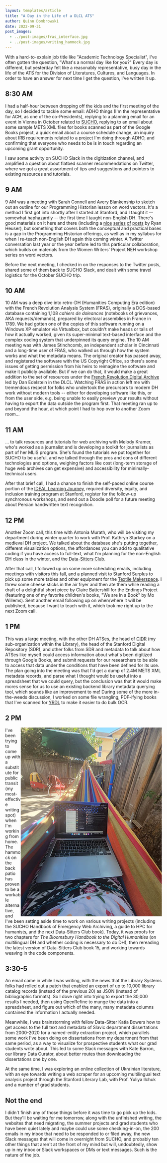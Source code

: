 ```yaml
---
layout: templates/article
title: "A Day in the Life of a DLCL ATS"
author: Quinn Dombrowski
date: 2022-09-31
post_images:
  - ../post-images/fras_interface.jpg
  - ../post-images/writing_hammock.jpg
---
```


With a hard-to-explain job title like "Academic Technology Specialist", I've often gotten the question, "What's a normal day like for you?" Every day is different, but yesterday felt like a reasonably representative, busy day in the life of the ATS for the Division of Literatures, Cultures, and Languages. In order to have an answer for next time I get the question, I've written it up.

## 8:30 AM
I had a half-hour between dropping off the kids and the first meeting of the day, so I decided to tackle some email: ADHO things (I'm the representative for ACH, as one of the co-Presidents), replying to a planning email for an event in Vienna in October related to [SUCHO](https://sucho.org), replying to an email about some sample METS XML files for books scanned as part of the Google Books project, a quick email about a course schedule change, an inquiry about IRB requirements related to a project I'm doing through ADHO, and confirming that everyone who needs to be is in touch regarding an upcoming grant opportunity.

I saw some activity on SUCHO Slack in the digitization channel, and amplified a question about flatbed scanner recommendations on Twitter, where we got a great assortment of tips and suggestions and pointers to existing resources and tutorials.

## 9 AM
9 AM was a meeting with Sarah Connell and Avery Blankenship to sketch out an outline for our Programming Historian lesson on word vectors. It's a method I first got into shortly after I started at Stanford, and I taught it -- somewhat haphazardly -- the first time I taught non-English DH. There's good materials on it here and there (including a [nice](https://ryanheuser.org/word-vectors-1/) [series](https://ryanheuser.org/word-vectors-2/) [of](https://ryanheuser.org/word-vectors-3/) [posts](https://ryanheuser.org/word-vectors-4/) by Ryan Heuser), but something that covers both the conceptual and practical bases is a gap in the Programming Historian offerings, as well as in my syllabus for when I re-teach non-English DH again this coming winter. A Twitter conversation last year or the year before led to this particular collaboration, which builds on materials from the Women Writers' Project NEH workshop series on word vectors.

Before the next meeting, I checked in on the responses to the Twitter posts, shared some of them back to SUCHO Slack, and dealt with some travel logistics for the October SUCHO trip.

## 10 AM
10 AM was a deep dive into retro-DH (Humanities Computing Era edition) with the French Revolution Analysis System (FRAS), originally a DOS-based database containing 1,108 *cahiers de doleances* (notebooks of grievances, AKA requests/demands), prepared by electoral assemblies in France in 1789. We had gotten one of the copies of this software running on a Windows XP emulator via Virtualbox, but couldn't make heads or tails of how it actually worked, given its super-minimal text-based interface and the complex coding system that underpinned its query engine. The 10 AM meeting was with James Stinchcomb, an independent scholar in Cincinnati and a long-time user of FRAS, who walked us through how the system works and what the metadata means. The original creator has passed away, and registered the software with the US Copyright Office, so there's some issues of getting permission from his heirs to reimagine the software and make it publicly available. But if we can do that, it would make a great addition to the set of resources under the [French Revolution Digital Archive](https://frda.stanford.edu/) led by Dan Edelstein in the DLCL. Watching FRAS in action left me with tremendous respect for folks who undertook the precursors to modern DH work without modern tools -- either for developing software like this, or from the user side, e.g. being unable to easily preview your results without having to export the data outside the program first. That meeting ran up to and beyond the hour, at which point I had to hop over to another Zoom room...
 
## 11 AM
... to talk resources and tutorials for web archiving with Melody Kramer, who's worked as a journalist and is developing a toolkit for journalists as part of her MLIS program. She's found the tutorials we put together for SUCHO to be useful, and we talked through the pros and cons of different technologies and options, weighing factors like cost (long-term storage of huge web archives can get expensive) and accessibility for minimally-technical users.

After that brief call, I had a chance to finish the self-paced online course portion of the [IDEAL Learning Journey](https://cardinalatwork.stanford.edu/engage/ideal-staff/ideal-learning-journey), required diversity, equity, and inclusion training program at Stanford, register for the follow-up synchronous workshops, and send out a Doodle poll for a future meeting about Persian handwritten text recognition.

## 12 PM
Another Zoom call, this time with Antonia Murath, who will be visiting my department during winter quarter to work with Prof. Kathryn Starkey on a medieval DH project. We talked about the database she's putting together, different visualization options, the affordances you can add to qualitative coding if you have access to full-text, what I'm planning for the non-English DH class in the winter, and the [Data-Sitters Club](https://datasittersclub.github.io/site/books).

After that call, I followed up on some more scheduling emails, including meetings with visitors this fall, and a planned visit to Stanford Surplus to pick up some more tables and other equipment for the [Textile Makerspace](https://textilemakerspace.stanford.edu/). I threw some cheese sticks in the air fryer and then ate them while reading a draft of a delightful short piece by Claire Battershill for the Endings Project (featuring one of my favorite children's books, "We are In a Book" by Mo Willems). Sent another email following up on when/where it will be published, because I want to teach with it, which took me right up to the next Zoom call.

## 1 PM
This was a large meeting, with the other DH ATSes, the head of [CIDR](https://cidr.stanford.edu/) (my sub-organization within the Library), the head of the Stanford Digital Repository (SDR), and other folks from SDR and metadata to talk about how ATSes like myself could access information about what's been digitized through Google Books, and submit requests for our researchers to be able to access that data under the conditions that have been defined for its use. The plan going into the meeting was that I'd get a dump of 2.4M METS XML metadata records, and parse what I thought would be useful into a spreadsheet that we could query, but the conclusion was that it would make mores sense for us to use an existing backend library metadata querying tool, which sounds like an improvement to me! During some of the more in-the-weeds discussion, I worked on some file wrangling, PDF-ifying books that I've scanned for [YRDL](https://yrdl.org/) to make it easier to do bulk OCR.

## 2 PM

<img src="../post-images/writing_hammock.jpg" style="float:right;" />

I've been trying to come up with a substitute for public transit (my most-effective writing spot) when I'm working from home. The hammock on the back patio has proven to be a workable alternative, and I've been setting aside time to work on various writing projects (including the SUCHO Handbook of Emergency Web Archiving, a guide to HPC for humanists, and the next Data-Sitters Club book). Today, it was proofs for two chapters for *The Bloomsbury Handbook to the Digital Humanities* (on multilingual DH and whether coding is necessary to do DH), then rereading the latest version of Data-Sitters Club book 15, and working towards weaving in the code components.

## 3:30-5
An email came in while I was writing, with the news that the Library Systems folks had rolled out a patch that enabled an export of up to 10,000 library catalog records (instead of the previous 20) as JSON (instead of bibliographic formats). So I dove right into trying to export the 30,000 results I needed, then using OpenRefine to munge the data into a spreadsheet, and figure out which of the many, many metadata columns contained the information I actually needed.

Meanwhile, I was brainstorming with fellow Data-Sitter Katia Bowers how to get access to the full text and metadata of Slavic department dissertations from 2000-2020 for a named-entity extraction project, which parallels some work I've been doing on dissertations from my department from that same period, as a way to visualize for prospective students what our grad students write about. This led to some Slack messages with Kate Barron, our library Data Curator, about better routes than downloading the dissertations one by one.

At the same time, I was exploring an online collection of Ukrainian literature, with an eye towards writing a web scraper for an upcoming multilingual text analysis project through the Stanford Literary Lab, with Prof. Yuliya Ilchuk and a number of grad students.

## Not the end
I didn't finish any of those things before it was time to go pick up the kids. But they'll be waiting for me tomorrow, along with the unfinished writing, the websites that need migrating, the summer projects and grad students who have been quiet lately and maybe could use some checking-in-on, the 200 emails in my inbox that need to be responded to or filed away, the new Slack messages that will come in overnight from SUCHO, and probably ten other things that aren't at the front of my mind but will, undoubtedly, show up in my inbox or Slack workspaces or DMs or text messages. Such is the nature of the job.